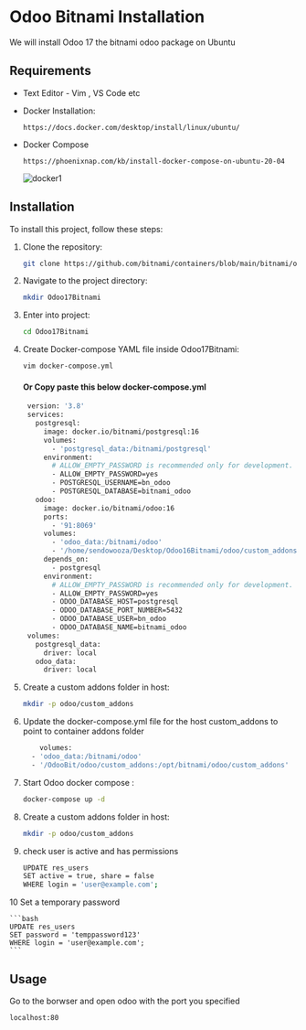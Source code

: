 # Odoo Bitnami Installation

We will install Odoo 17 the bitnami odoo package on Ubuntu 

## Requirements
- Text Editor - Vim , VS Code etc

- Docker Installation:
  ```
  https://docs.docker.com/desktop/install/linux/ubuntu/
  ```
- Docker Compose
  ```
  https://phoenixnap.com/kb/install-docker-compose-on-ubuntu-20-04
  ```
  ![docker1](https://github.com/user-attachments/assets/d6b5186b-79f2-4f58-90c7-1fd7de5ee56f)


## Installation

To install this project, follow these steps:

1. Clone the repository:
    ```bash
    git clone https://github.com/bitnami/containers/blob/main/bitnami/odoo/docker-compose.yml
    ```
2. Navigate to the project directory:
    ```bash
    mkdir Odoo17Bitnami
    ```
3. Enter into project:
    ```bash
    cd Odoo17Bitnami
    ```
4. Create Docker-compose YAML file inside Odoo17Bitnami:
    ```bash
    vim docker-compose.yml
    ```
    #### Or Copy paste this below docker-compose.yml
   ```bash
    version: '3.8'
    services:
      postgresql:
        image: docker.io/bitnami/postgresql:16
        volumes:
          - 'postgresql_data:/bitnami/postgresql'
        environment:
          # ALLOW_EMPTY_PASSWORD is recommended only for development.
          - ALLOW_EMPTY_PASSWORD=yes
          - POSTGRESQL_USERNAME=bn_odoo
          - POSTGRESQL_DATABASE=bitnami_odoo
      odoo:
        image: docker.io/bitnami/odoo:16
        ports:
          - '91:8069'
        volumes:
          - 'odoo_data:/bitnami/odoo'
          - '/home/sendowooza/Desktop/Odoo16Bitnami/odoo/custom_addons:/opt/bitnami/odoo/custom_addons'
        depends_on:
          - postgresql
        environment:
          # ALLOW_EMPTY_PASSWORD is recommended only for development.
          - ALLOW_EMPTY_PASSWORD=yes
          - ODOO_DATABASE_HOST=postgresql
          - ODOO_DATABASE_PORT_NUMBER=5432
          - ODOO_DATABASE_USER=bn_odoo
          - ODOO_DATABASE_NAME=bitnami_odoo
    volumes:
      postgresql_data:
        driver: local
      odoo_data:
        driver: local
    ```
   
6. Create a custom addons folder in host:
    ```bash
    mkdir -p odoo/custom_addons
    ```
7. Update the docker-compose.yml file for the host custom_addons to point to container addons folder
    ```bash
        volumes:
      - 'odoo_data:/bitnami/odoo'
      - '/OdooBit/odoo/custom_addons:/opt/bitnami/odoo/custom_addons'
    ```
8. Start Odoo docker compose :
    ```bash
   docker-compose up -d
    ```
9. Create a custom addons folder in host:
    ```bash
    mkdir -p odoo/custom_addons
    ```
10. check user is active and has permissions
    ```bash
    UPDATE res_users 
    SET active = true, share = false 
    WHERE login = 'user@example.com';
    ```
10 Set a temporary password

    ```bash
    UPDATE res_users 
    SET password = 'temppassword123'
    WHERE login = 'user@example.com';
    ```
## Usage

Go to the borwser and open odoo with the port you specified

```bash
localhost:80
